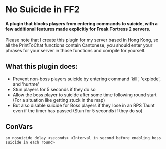 # No Suicide in FF2

#### A plugin that blocks players from entering commands to suicide, with a few additional features made explicitly for Freak Fortress 2 servers.

Please note that I create this plugin for my server based in Hong Kong, so all the PrintToChat functions contain Cantonese, you should enter your phrases for your server in those functions and compile for yourself.

## What this plugin does:
- Prevent non-boss players suicide by entering command 'kill', 'explode', and 'hurtme'
- Stun players for 5 seconds if they do so
- Allow the boss player to suicide after some time following round start (For a situation like getting stuck in the map)
- But also disable suicide for Boss players if they lose in an RPS Taunt even if the timer has passed (Stun for 5 seconds if they do so)

## ConVars
```
sm_nosuicide_delay <seconds> <Interval in second before enabling boss suicide in each round>
```
